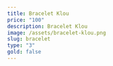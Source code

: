 ```yaml
---
title: Bracelet Klou
price: "100"
description: Bracelet Klou
image: /assets/bracelet-klou.png
slug: bracelet
type: "3"
gold: false
---
```

